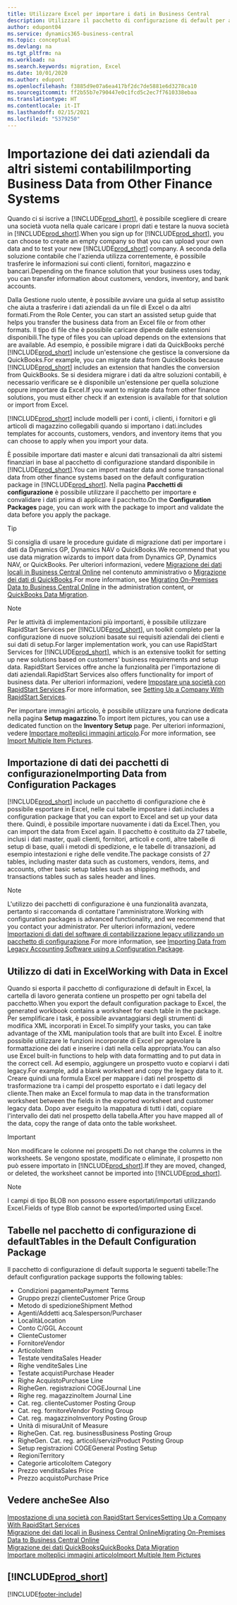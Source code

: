 ```yaml
---
title: Utilizzare Excel per importare i dati in Business Central
description: Utilizzare il pacchetto di configurazione di default per aggiungere i dati del cliente in Excel e importare nuovamente i dati in Business Central.
author: edupont04
ms.service: dynamics365-business-central
ms.topic: conceptual
ms.devlang: na
ms.tgt_pltfrm: na
ms.workload: na
ms.search.keywords: migration, Excel
ms.date: 10/01/2020
ms.author: edupont
ms.openlocfilehash: f3885d9e07a6ea417bf2dc7de5881e6d3278ca10
ms.sourcegitcommit: ff2b55b7e790447e0c1fcd5c2ec7f7610338ebaa
ms.translationtype: HT
ms.contentlocale: it-IT
ms.lasthandoff: 02/15/2021
ms.locfileid: "5379250"
---
```

# <a name="importing-business-data-from-other-finance-systems"></a><span data-ttu-id="f86f0-103">Importazione dei dati aziendali da altri sistemi contabili</span><span class="sxs-lookup"><span data-stu-id="f86f0-103">Importing Business Data from Other Finance Systems</span></span>

<span data-ttu-id="f86f0-104">Quando ci si iscrive a [!INCLUDE[prod_short](includes/prod_short.md)], è possibile scegliere di creare una società vuota nella quale caricare i propri dati e testare la nuova società in [!INCLUDE[prod_short](includes/prod_short.md)].</span><span class="sxs-lookup"><span data-stu-id="f86f0-104">When you sign up for [!INCLUDE[prod_short](includes/prod_short.md)], you can choose to create an empty company so that you can upload your own data and to test your new [!INCLUDE[prod_short](includes/prod_short.md)] company.</span></span> <span data-ttu-id="f86f0-105">A seconda della soluzione contabile che l'azienda utilizza correntemente, è possibile trasferire le informazioni sui conti clienti, fornitori, magazzino e bancari.</span><span class="sxs-lookup"><span data-stu-id="f86f0-105">Depending on the finance solution that your business uses today, you can transfer information about customers, vendors, inventory, and bank accounts.</span></span>  

<span data-ttu-id="f86f0-106">Dalla Gestione ruolo utente, è possibile avviare una guida al setup assistito che aiuta a trasferire i dati aziendali da un file di Excel o da altri formati.</span><span class="sxs-lookup"><span data-stu-id="f86f0-106">From the Role Center, you can start an assisted setup guide that helps you transfer the business data from an Excel file or from other formats.</span></span> <span data-ttu-id="f86f0-107">Il tipo di file che è possibile caricare dipende dalle estensioni disponibili.</span><span class="sxs-lookup"><span data-stu-id="f86f0-107">The type of files you can upload depends on the extensions that are available.</span></span> <span data-ttu-id="f86f0-108">Ad esempio, è possibile migrare i dati da QuickBooks perché [!INCLUDE[prod_short](includes/prod_short.md)] include un'estensione che gestisce la conversione da QuickBooks.</span><span class="sxs-lookup"><span data-stu-id="f86f0-108">For example, you can migrate data from QuickBooks because [!INCLUDE[prod_short](includes/prod_short.md)] includes an extension that handles the conversion from QuickBooks.</span></span> <span data-ttu-id="f86f0-109">Se si desidera migrare i dati da altre soluzioni contabili, è necessario verificare se è disponibile un'estensione per quella soluzione oppure importare da Excel.</span><span class="sxs-lookup"><span data-stu-id="f86f0-109">If you want to migrate data from other finance solutions, you must either check if an extension is available for that solution or import from Excel.</span></span>  

[!INCLUDE[prod_short](includes/prod_short.md)] <span data-ttu-id="f86f0-110">include modelli per i conti, i clienti, i fornitori e gli articoli di magazzino collegabili quando si importano i dati.</span><span class="sxs-lookup"><span data-stu-id="f86f0-110">includes templates for accounts, customers, vendors, and inventory items that you can choose to apply when you import your data.</span></span>

<span data-ttu-id="f86f0-111">È possibile importare dati master e alcuni dati transazionali da altri sistemi finanziari in base al pacchetto di configurazione standard disponibile in [!INCLUDE[prod_short](includes/prod_short.md)].</span><span class="sxs-lookup"><span data-stu-id="f86f0-111">You can import master data and some transactional data from other finance systems based on the default configuration package in [!INCLUDE[prod_short](includes/prod_short.md)].</span></span> <span data-ttu-id="f86f0-112">Nella pagina **Pacchetti di configurazione** è possibile utilizzare il pacchetto per importare e convalidare i dati prima di applicare il pacchetto.</span><span class="sxs-lookup"><span data-stu-id="f86f0-112">On the **Configuration Packages** page, you can work with the package to import and validate the data before you apply the package.</span></span>  

> [!TIP]  
> <span data-ttu-id="f86f0-113">Si consiglia di usare le procedure guidate di migrazione dati per importare i dati da Dynamics GP, Dynamics NAV o QuickBooks.</span><span class="sxs-lookup"><span data-stu-id="f86f0-113">We recommend that you use data migration wizards to import data from Dynamics GP, Dynamics NAV, or QuickBooks.</span></span> <span data-ttu-id="f86f0-114">Per ulteriori informazioni, vedere [Migrazione dei dati locali in Business Central Online](/dynamics365/business-central/dev-itpro/administration/migrate-data) nel contenuto amministrativo o [Migrazione dei dati di QuickBooks](ui-extensions-quickbooks-data-migration.md).</span><span class="sxs-lookup"><span data-stu-id="f86f0-114">For more information, see [Migrating On-Premises Data to Business Central Online](/dynamics365/business-central/dev-itpro/administration/migrate-data) in the administration content, or [QuickBooks Data Migration](ui-extensions-quickbooks-data-migration.md).</span></span>

> [!NOTE]  
> <span data-ttu-id="f86f0-115">Per le attività di implementazioni più importanti, è possibile utilizzare RapidStart Services per [!INCLUDE[prod_short](includes/prod_short.md)], un toolkit completo per la configurazione di nuove soluzioni basate sui requisiti aziendali dei clienti e sui dati di setup.</span><span class="sxs-lookup"><span data-stu-id="f86f0-115">For larger implementation work, you can use RapidStart Services for [!INCLUDE[prod_short](includes/prod_short.md)], which is an extensive toolkit for setting up new solutions based on customers' business requirements and setup data.</span></span> <span data-ttu-id="f86f0-116">RapidStart Services offre anche la funzionalità per l'importazione di dati aziendali.</span><span class="sxs-lookup"><span data-stu-id="f86f0-116">RapidStart Services also offers functionality for import of business data.</span></span> <span data-ttu-id="f86f0-117">Per ulteriori informazioni, vedere [Impostare una società con RapidStart Services](admin-set-up-a-company-with-rapidstart.md).</span><span class="sxs-lookup"><span data-stu-id="f86f0-117">For more information, see [Setting Up a Company With RapidStart Services](admin-set-up-a-company-with-rapidstart.md).</span></span>

<span data-ttu-id="f86f0-118">Per importare immagini articolo, è possibile utilizzare una funzione dedicata nella pagina **Setup magazzino**.</span><span class="sxs-lookup"><span data-stu-id="f86f0-118">To import item pictures, you can use a dedicated function on the **Inventory Setup** page.</span></span> <span data-ttu-id="f86f0-119">Per ulteriori informazioni, vedere [Importare molteplici immagini articolo](inventory-how-import-item-pictures.md).</span><span class="sxs-lookup"><span data-stu-id="f86f0-119">For more information, see [Import Multiple Item Pictures](inventory-how-import-item-pictures.md).</span></span>

## <a name="importing-data-from-configuration-packages"></a><span data-ttu-id="f86f0-120">Importazione di dati dei pacchetti di configurazione</span><span class="sxs-lookup"><span data-stu-id="f86f0-120">Importing Data from Configuration Packages</span></span>
[!INCLUDE[prod_short](includes/prod_short.md)] <span data-ttu-id="f86f0-121">include un pacchetto di configurazione che è possibile esportare in Excel, nelle cui tabelle impostare i dati.</span><span class="sxs-lookup"><span data-stu-id="f86f0-121">includes a configuration package that you can export to Excel and set up your data there.</span></span> <span data-ttu-id="f86f0-122">Quindi, è possibile importare nuovamente i dati da Excel.</span><span class="sxs-lookup"><span data-stu-id="f86f0-122">Then, you can import the data from Excel again.</span></span> <span data-ttu-id="f86f0-123">Il pacchetto è costituito da 27 tabelle, inclusi i dati master, quali clienti, fornitori, articoli e conti, altre tabelle di setup di base, quali i metodi di spedizione, e le tabelle di transazioni, ad esempio intestazioni e righe delle vendite.</span><span class="sxs-lookup"><span data-stu-id="f86f0-123">The package consists of 27 tables, including master data such as customers, vendors, items, and accounts, other basic setup tables such as shipping methods, and transactions tables such as sales header and lines.</span></span>  

> [!NOTE]  
>   <span data-ttu-id="f86f0-124">L'utilizzo dei pacchetti di configurazione è una funzionalità avanzata, pertanto si raccomanda di contattare l'amministratore.</span><span class="sxs-lookup"><span data-stu-id="f86f0-124">Working with configuration packages is advanced functionality, and we recommend that you contact your administrator.</span></span> <span data-ttu-id="f86f0-125">Per ulteriori informazioni, vedere [Importazioni di dati del software di contabilizzazione legacy utilizzando un pacchetto di configurazione](across-import-data-configuration-packages.md).</span><span class="sxs-lookup"><span data-stu-id="f86f0-125">For more information, see [Importing Data from Legacy Accounting Software using a Configuration Package](across-import-data-configuration-packages.md).</span></span>

## <a name="working-with-data-in-excel"></a><span data-ttu-id="f86f0-126">Utilizzo di dati in Excel</span><span class="sxs-lookup"><span data-stu-id="f86f0-126">Working with Data in Excel</span></span>
<span data-ttu-id="f86f0-127">Quando si esporta il pacchetto di configurazione di default in Excel, la cartella di lavoro generata contiene un prospetto per ogni tabella del pacchetto.</span><span class="sxs-lookup"><span data-stu-id="f86f0-127">When you export the default configuration package to Excel, the generated workbook contains a worksheet for each table in the package.</span></span> <span data-ttu-id="f86f0-128">Per semplificare i task, è possibile avvantaggiarsi degli strumenti di modifica XML incorporati in Excel.</span><span class="sxs-lookup"><span data-stu-id="f86f0-128">To simplify your tasks, you can take advantage of the XML manipulation tools that are built into Excel.</span></span> <span data-ttu-id="f86f0-129">È inoltre possibile utilizzare le funzioni incorporate di Excel per agevolare la formattazione dei dati e inserire i dati nella cella appropriata.</span><span class="sxs-lookup"><span data-stu-id="f86f0-129">You can also use Excel built-in functions to help with data formatting and to put data in the correct cell.</span></span> <span data-ttu-id="f86f0-130">Ad esempio, aggiungere un prospetto vuoto e copiarvi i dati legacy.</span><span class="sxs-lookup"><span data-stu-id="f86f0-130">For example, add a blank worksheet and copy the legacy data to it.</span></span> <span data-ttu-id="f86f0-131">Creare quindi una formula Excel per mappare i dati nel prospetto di trasformazione tra i campi del prospetto esportato e i dati legacy del cliente.</span><span class="sxs-lookup"><span data-stu-id="f86f0-131">Then make an Excel formula to map data in the transformation worksheet between the fields in the exported worksheet and customer legacy data.</span></span> <span data-ttu-id="f86f0-132">Dopo aver eseguito la mappatura di tutti i dati, copiare l'intervallo dei dati nel prospetto della tabella.</span><span class="sxs-lookup"><span data-stu-id="f86f0-132">After you have mapped all of the data, copy the range of data onto the table worksheet.</span></span>  

> [!IMPORTANT]  
>  <span data-ttu-id="f86f0-133">Non modificare le colonne nei prospetti.</span><span class="sxs-lookup"><span data-stu-id="f86f0-133">Do not change the columns in the worksheets.</span></span> <span data-ttu-id="f86f0-134">Se vengono spostate, modificate o eliminate, il prospetto non può essere importato in [!INCLUDE[prod_short](includes/prod_short.md)].</span><span class="sxs-lookup"><span data-stu-id="f86f0-134">If they are moved, changed, or deleted, the worksheet cannot be imported into [!INCLUDE[prod_short](includes/prod_short.md)].</span></span>

> [!NOTE]
> <span data-ttu-id="f86f0-135">I campi di tipo BLOB non possono essere esportati/importati utilizzando Excel.</span><span class="sxs-lookup"><span data-stu-id="f86f0-135">Fields of type Blob cannot be exported/imported using Excel.</span></span>

## <a name="tables-in-the-default-configuration-package"></a><span data-ttu-id="f86f0-136">Tabelle nel pacchetto di configurazione di default</span><span class="sxs-lookup"><span data-stu-id="f86f0-136">Tables in the Default Configuration Package</span></span>
<span data-ttu-id="f86f0-137">Il pacchetto di configurazione di default supporta le seguenti tabelle:</span><span class="sxs-lookup"><span data-stu-id="f86f0-137">The default configuration package supports the following tables:</span></span>

-   <span data-ttu-id="f86f0-138">Condizioni pagamento</span><span class="sxs-lookup"><span data-stu-id="f86f0-138">Payment Terms</span></span>
-   <span data-ttu-id="f86f0-139">Gruppo prezzi cliente</span><span class="sxs-lookup"><span data-stu-id="f86f0-139">Customer Price Group</span></span>
-   <span data-ttu-id="f86f0-140">Metodo di spedizione</span><span class="sxs-lookup"><span data-stu-id="f86f0-140">Shipment Method</span></span>
-   <span data-ttu-id="f86f0-141">Agenti/Addetti acq.</span><span class="sxs-lookup"><span data-stu-id="f86f0-141">Salesperson/Purchaser</span></span>
-   <span data-ttu-id="f86f0-142">Località</span><span class="sxs-lookup"><span data-stu-id="f86f0-142">Location</span></span>
-   <span data-ttu-id="f86f0-143">Conto C/G</span><span class="sxs-lookup"><span data-stu-id="f86f0-143">GL Account</span></span>
-   <span data-ttu-id="f86f0-144">Cliente</span><span class="sxs-lookup"><span data-stu-id="f86f0-144">Customer</span></span>
-   <span data-ttu-id="f86f0-145">Fornitore</span><span class="sxs-lookup"><span data-stu-id="f86f0-145">Vendor</span></span>
-   <span data-ttu-id="f86f0-146">Articolo</span><span class="sxs-lookup"><span data-stu-id="f86f0-146">Item</span></span>
-   <span data-ttu-id="f86f0-147">Testate vendita</span><span class="sxs-lookup"><span data-stu-id="f86f0-147">Sales Header</span></span>
-   <span data-ttu-id="f86f0-148">Righe vendite</span><span class="sxs-lookup"><span data-stu-id="f86f0-148">Sales Line</span></span>
-   <span data-ttu-id="f86f0-149">Testate acquisti</span><span class="sxs-lookup"><span data-stu-id="f86f0-149">Purchase Header</span></span>
-   <span data-ttu-id="f86f0-150">Righe Acquisto</span><span class="sxs-lookup"><span data-stu-id="f86f0-150">Purchase Line</span></span>
-   <span data-ttu-id="f86f0-151">Righe</span><span class="sxs-lookup"><span data-stu-id="f86f0-151">Gen.</span></span> <span data-ttu-id="f86f0-152">registrazioni COGE</span><span class="sxs-lookup"><span data-stu-id="f86f0-152">Journal Line</span></span>
-   <span data-ttu-id="f86f0-153">Righe reg. magazzino</span><span class="sxs-lookup"><span data-stu-id="f86f0-153">Item Journal Line</span></span>
-   <span data-ttu-id="f86f0-154">Cat. reg. cliente</span><span class="sxs-lookup"><span data-stu-id="f86f0-154">Customer Posting Group</span></span>
-   <span data-ttu-id="f86f0-155">Cat. reg. fornitore</span><span class="sxs-lookup"><span data-stu-id="f86f0-155">Vendor Posting Group</span></span>
-   <span data-ttu-id="f86f0-156">Cat. reg. magazzino</span><span class="sxs-lookup"><span data-stu-id="f86f0-156">Inventory Posting Group</span></span>
-   <span data-ttu-id="f86f0-157">Unità di misura</span><span class="sxs-lookup"><span data-stu-id="f86f0-157">Unit of Measure</span></span>
-   <span data-ttu-id="f86f0-158">Righe</span><span class="sxs-lookup"><span data-stu-id="f86f0-158">Gen.</span></span> <span data-ttu-id="f86f0-159">Cat. reg. business</span><span class="sxs-lookup"><span data-stu-id="f86f0-159">Business Posting Group</span></span>
-   <span data-ttu-id="f86f0-160">Righe</span><span class="sxs-lookup"><span data-stu-id="f86f0-160">Gen.</span></span> <span data-ttu-id="f86f0-161">Cat. reg. articoli/servizi</span><span class="sxs-lookup"><span data-stu-id="f86f0-161">Product Posting Group</span></span>
-   <span data-ttu-id="f86f0-162">Setup registrazioni COGE</span><span class="sxs-lookup"><span data-stu-id="f86f0-162">General Posting Setup</span></span>
-   <span data-ttu-id="f86f0-163">Regioni</span><span class="sxs-lookup"><span data-stu-id="f86f0-163">Territory</span></span>
-   <span data-ttu-id="f86f0-164">Categorie articolo</span><span class="sxs-lookup"><span data-stu-id="f86f0-164">Item Category</span></span>
-   <span data-ttu-id="f86f0-165">Prezzo vendita</span><span class="sxs-lookup"><span data-stu-id="f86f0-165">Sales Price</span></span>
-   <span data-ttu-id="f86f0-166">Prezzo acquisto</span><span class="sxs-lookup"><span data-stu-id="f86f0-166">Purchase Price</span></span>

## <a name="see-also"></a><span data-ttu-id="f86f0-167">Vedere anche</span><span class="sxs-lookup"><span data-stu-id="f86f0-167">See Also</span></span>
[<span data-ttu-id="f86f0-168">Impostazione di una società con RapidStart Services</span><span class="sxs-lookup"><span data-stu-id="f86f0-168">Setting Up a Company With RapidStart Services</span></span>](admin-set-up-a-company-with-rapidstart.md)  
[<span data-ttu-id="f86f0-169">Migrazione dei dati locali in Business Central Online</span><span class="sxs-lookup"><span data-stu-id="f86f0-169">Migrating On-Premises Data to Business Central Online</span></span>](/dynamics365/business-central/dev-itpro/administration/migrate-data)  
[<span data-ttu-id="f86f0-170">Migrazione dei dati QuickBooks</span><span class="sxs-lookup"><span data-stu-id="f86f0-170">QuickBooks Data Migration</span></span>](ui-extensions-quickbooks-data-migration.md)  
[<span data-ttu-id="f86f0-171">Importare molteplici immagini articolo</span><span class="sxs-lookup"><span data-stu-id="f86f0-171">Import Multiple Item Pictures</span></span>](inventory-how-import-item-pictures.md)

## [!INCLUDE[prod_short](includes/free_trial_md.md)]  


[!INCLUDE[footer-include](includes/footer-banner.md)]